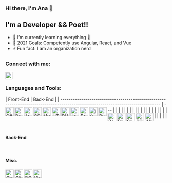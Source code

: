 ### Hi there, I'm Ana 👋

## I'm a Developer && Poet!!

- 🌱 I’m currently learning everything 🤣
- 🥅 2021 Goals: Competently use Angular, React, and Vue
- ⚡ Fun fact: I am an organization nerd

### Connect with me:

[<img align="left" alt="anaboca | LinkedIn" width="22px" src="https://cdn.iconscout.com/icon/free/png-512/linkedin-42-151143.png" />][linkedin]

<br />

### Languages and Tools:

| Front-End | Back-End |
| ------------------------------------------------------------------------------------------------------------------------------ | --- | <img align="left" alt="C#" width="26px" src="https://cdn.iconscout.com/icon/free/png-512/csharp-1-1175241.png" /> |
| <img align="left" alt="Bootstrap" width="26px" src="https://cdn.iconscout.com/icon/free/png-512/bootstrap-226077.png" /> | <img align="left" alt="Java" width="26px" src="https://cdn.iconscout.com/icon/free/png-256/java-58-1174951.png" /> |
| <img align="left" alt="CSS3" width="26px" src="https://cdn.iconscout.com/icon/free/png-512/css3-9-1175237.png" /> | <img align="left" alt="MySQL" width="26px" src="https://cdn.iconscout.com/icon/free/png-512/mysql-19-1174939.png" /> |
| <img align="left" alt="HTML5" width="26px" src="https://cdn.iconscout.com/icon/free/png-512/html5-10-569380.png" /> | <img align="left" alt="PHP" width="26px" src="https://cdn.iconscout.com/icon/free/png-256/php-99-1175127.png" /> |
| <img align="left" alt="JavaScript" width="26px" src="https://cdn.iconscout.com/icon/free/png-512/javascript-24-1174950.png" /> | <img align="left" alt="PostgreSQL" width="26px" src="https://cdn.iconscout.com/icon/free/png-512/postgresql-5-569524.png" /> |
| <img align="left" alt="jQuery" width="26px" src="https://cdn.iconscout.com/icon/free/png-512/jquery-10-1175155.png" /> | <img align="left" alt="Ruby" width="26px" src="https://cdn.iconscout.com/icon/free/png-256/ruby-46-1175101.png" /> |
| <img align="left" alt="React" width="26px" src="https://cdn.iconscout.com/icon/free/png-512/react-4-1175110.png" /> | <img align="left" alt="Ruby on Rails" width="26px" src="https://cdn.iconscout.com/icon/free/png-512/rails-2-1175112.png" /> |
| <img align="left" alt="Sass" width="26px" src="https://cdn.iconscout.com/icon/free/png-256/sass-226054.png" /> | <img align="left" alt="SQL" width="26px" src="https://cdn.iconscout.com/icon/free/png-512/sql-29-1127899.png" /> |
| <img align="left" alt="Webpack" width="26px" src="https://cdn.iconscout.com/icon/free/png-512/webpack-3-1174982.png" /> |

<br />

#### Back-End

<br />

#### Misc.

<img align="left" alt="Git" width="26px" src="https://cdn.iconscout.com/icon/free/png-256/git-225996.png" />
<img align="left" alt="GitHub" width="26px" src="https://cdn.iconscout.com/icon/free/png-256/github-2506802-2100702.png" />
<img align="left" alt="OOP" width="26px" src="https://miro.medium.com/max/300/0*goJuBKoyL-zZX4RB.png" />
<img align="left" alt="Visual Studio Code" width="26px" src="https://cdn.iconscout.com/icon/free/png-512/visual-studio-code-1868941-1583105.png" />

[linkedin]: https://www.linkedin.com/in/anaboca/
